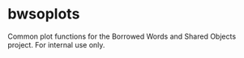 # bwsoplots
Common plot functions for the Borrowed Words and Shared Objects project. For internal use only.
